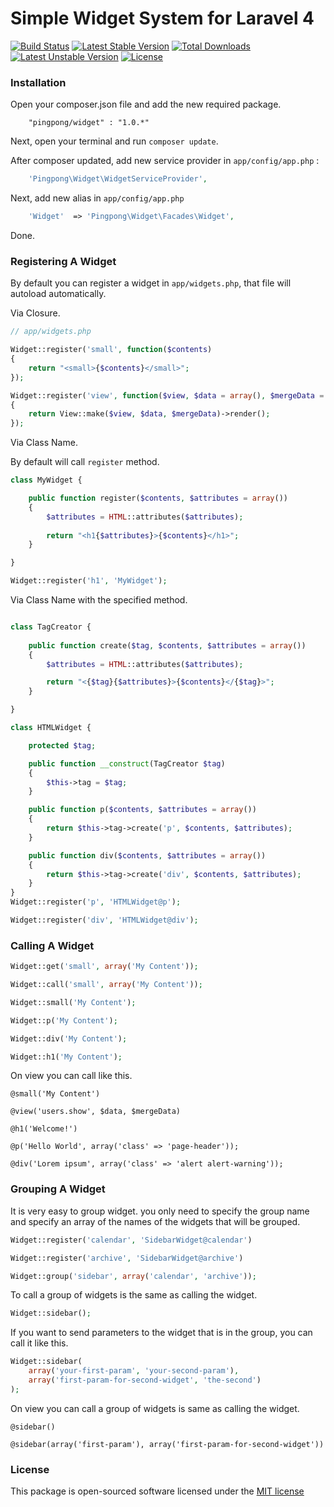Simple Widget System for Laravel 4
==================================

[![Build Status](https://travis-ci.org/gravitano/widget.svg?branch=master)](https://travis-ci.org/gravitano/widget)
[![Latest Stable Version](https://poser.pugx.org/pingpong/widget/v/stable.svg)](https://packagist.org/packages/pingpong/widget) [![Total Downloads](https://poser.pugx.org/pingpong/widget/downloads.svg)](https://packagist.org/packages/pingpong/widget) [![Latest Unstable Version](https://poser.pugx.org/pingpong/widget/v/unstable.svg)](https://packagist.org/packages/pingpong/widget) [![License](https://poser.pugx.org/pingpong/widget/license.svg)](https://packagist.org/packages/pingpong/widget)

### Installation

Open your composer.json file and add the new required package.

```
    "pingpong/widget" : "1.0.*"
```

Next, open your terminal and run `composer update`.

After composer updated, add new service provider in `app/config/app.php` :

```php
    'Pingpong\Widget\WidgetServiceProvider',
```

Next, add new alias in `app/config/app.php`

```php
    'Widget'  => 'Pingpong\Widget\Facades\Widget',
```

Done.

### Registering A Widget

By default you can register a widget in `app/widgets.php`, that file will autoload automatically.

Via Closure.

```php
// app/widgets.php

Widget::register('small', function($contents)
{
	return "<small>{$contents}</small>";
});

Widget::register('view', function($view, $data = array(), $mergeData = array()
{
	return View::make($view, $data, $mergeData)->render();
});

```

Via Class Name. 

By default will call `register` method.

```php
class MyWidget {

	public function register($contents, $attributes = array())
	{
	    $attributes = HTML::attributes($attributes);
	    
		return "<h1{$attributes}>{$contents}</h1>";
	}

} 

Widget::register('h1', 'MyWidget');
```

Via Class Name with the specified method.

```php

class TagCreator {
	
	public function create($tag, $contents, $attributes = array())
	{
		$attributes = HTML::attributes($attributes);

		return "<{$tag}{$attributes}>{$contents}</{$tag}>";
	}

} 

class HTMLWidget {

	protected $tag;

	public function __construct(TagCreator $tag)
	{
		$this->tag = $tag;
	}

	public function p($contents, $attributes = array())
	{
		return $this->tag->create('p', $contents, $attributes);
	}

	public function div($contents, $attributes = array())
	{
		return $this->tag->create('div', $contents, $attributes);
	}
} 
Widget::register('p', 'HTMLWidget@p');

Widget::register('div', 'HTMLWidget@div');

```

### Calling A Widget

```php
Widget::get('small', array('My Content'));

Widget::call('small', array('My Content'));

Widget::small('My Content');

Widget::p('My Content');

Widget::div('My Content');

Widget::h1('My Content');
```

On view you can call like this.

```
@small('My Content')

@view('users.show', $data, $mergeData)

@h1('Welcome!')

@p('Hello World', array('class' => 'page-header'));

@div('Lorem ipsum', array('class' => 'alert alert-warning'));
```

### Grouping A Widget

It is very easy to group widget. you only need to specify the group name and specify an array of the names of the widgets that will be grouped.

```php
Widget::register('calendar', 'SidebarWidget@calendar')

Widget::register('archive', 'SidebarWidget@archive')

Widget::group('sidebar', array('calendar', 'archive'));
```

To call a group of widgets is the same as calling the widget.

```php
Widget::sidebar();
```

If you want to send parameters to the widget that is in the group, you can call it like this.

```php
Widget::sidebar(
	array('your-first-param', 'your-second-param'),
	array('first-param-for-second-widget', 'the-second')
);
```

On view you can call a group of widgets is same as calling the widget.

```
@sidebar()

@sidebar(array('first-param'), array('first-param-for-second-widget'))
```

### License

This package is open-sourced software licensed under the [MIT license](http://opensource.org/licenses/MIT)